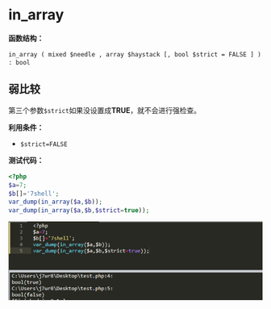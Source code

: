 # in_array

**函数结构：**

```
in_array ( mixed $needle , array $haystack [, bool $strict = FALSE ] ) : bool
```

## 弱比较

第三个参数`$strict`如果没设置成**TRUE**，就不会进行强检查。

**利用条件：**

- `$strict=FALSE`

**测试代码：**

```php
<?php
$a=7;
$b[]='7shell';
var_dump(in_array($a,$b));
var_dump(in_array($a,$b,$strict=true));
```

![](/images/19-7-23_PHP_in-array_1.png)

